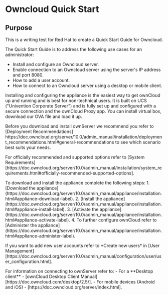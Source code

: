 # Owncloud Quick Start 

## Purpose
This is a writing test for Red Hat to create a Quick Start Guide for Owncloud. 

The Quick Start Guide is to address the following use cases for an administrator: 

* Install and configure an Owncloud server. 
* Enable connection to an Owncloud server using the server's IP address and port 8080.
* How to add a user account. 
* How to connect to an Owncloud server using a desktop or mobile client. 


<p>
Installing and configuring the appliance is the easiest way to get ownCloud up and running and is best for non-technical users. 
It is built on UCS ("Univention Corporate Server") and is fully set up and configured with a secure connection and the ownCloud 
Proxy app. You can install virtual box, download our OVA file and load it up. 
</p>
<p>
Before you download and install ownServer we recommend you refer to [Deployment Recommendations] https://doc.owncloud.org/server/10.0/admin_manual/installation/deployment_recommendations.html#general-recommendations to see which scenario best suits your needs. 
</p>	
<p>
 For officially recommended and supported options refer to [System Requirements] [https://doc.owncloud.org/server/10.0/admin_manual/installation/system_requirements.html#officially-recommended-supported-options].
</p>
<p>
To download and install the appliance complete the following steps: 
1. [Download the appliance] (https://doc.owncloud.org/server/10.0/admin_manual/appliance/installation.html#appliance-download-label). 
2. [Install the appliance] (https://doc.owncloud.org/server/10.0/admin_manual/appliance/installation.html#appliance-install-label). 
3. [Activate the appliance] (https://doc.owncloud.org/server/10.0/admin_manual/appliance/installation.html#appliance-activate-label).
4. To further configure ownCloud refer to [Administer the appliance] (https://doc.owncloud.org/server/10.0/admin_manual/appliance/installation.html#appliance-administer-label). 
</p>
<p> 
If you want to add new user accounts refer to *Create new users* in [User Management] [https://doc.owncloud.org/server/10.0/admin_manual/configuration/user/user_configuration.html]. 
</p>
<p>
For information on connecting to ownServer refer to: 
- For a **Desktop client** - [ownCloud Desktop Client Manual] [https://doc.owncloud.com/desktop/2.5/]. 
- For mobile devices (Android and iOS) - [https://doc.owncloud.org/server/index.html]. 
</p>
</body>
